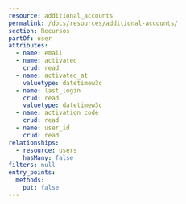```yaml
---
resource: additional_accounts
permalink: /docs/resources/additional-accounts/
section: Recursos
partOf: user
attributes:
  - name: email
  - name: activated
    crud: read
  - name: activated_at
    valuetype: datetimew3c
  - name: last_login
    crud: read
    valuetype: datetimew3c
  - name: activation_code
    crud: read
  - name: user_id
    crud: read
relationships:
  - resource: users
    hasMany: false
filters: null
entry_points:
  methods:
    put: false
---
```

